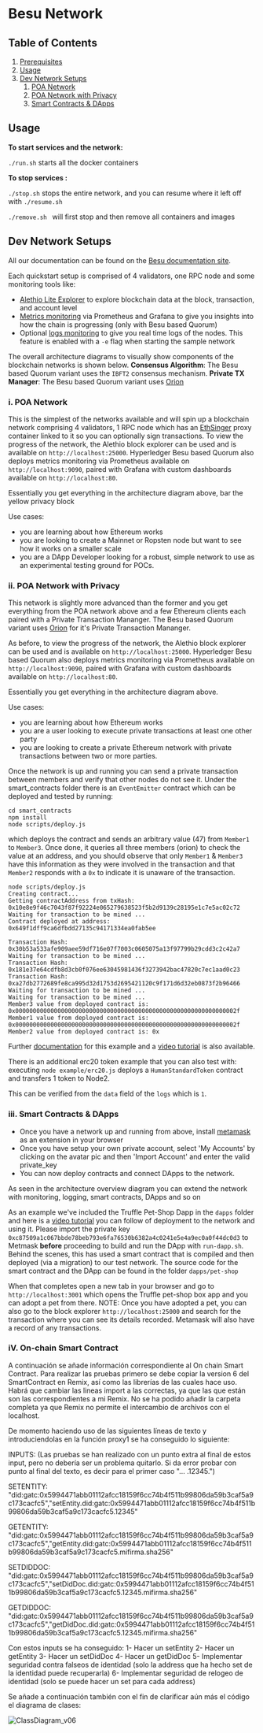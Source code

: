 # Besu Network

## Table of Contents

1. [Prerequisites](#prerequisites)
2. [Usage](#usage)
3. [Dev Network Setups](#dev-network-setups)
   1. [POA Network](#poa-network)
   2. [POA Network with Privacy](#poa-network-privacy)
   3. [Smart Contracts & DApps](#poa-network-dapps)

## Usage

**To start services and the network:**

`./run.sh` starts all the docker containers

**To stop services :**

`./stop.sh` stops the entire network, and you can resume where it left off with `./resume.sh`

`./remove.sh ` will first stop and then remove all containers and images

## Dev Network Setups

All our documentation can be found on the [Besu documentation site](https://besu.hyperledger.org/Tutorials/Examples/Private-Network-Example/).

Each quickstart setup is comprised of 4 validators, one RPC node and some monitoring tools like:

- [Alethio Lite Explorer](https://besu.hyperledger.org/en/stable/HowTo/Deploy/Lite-Block-Explorer/) to explore blockchain data at the block, transaction, and account level
- [Metrics monitoring](https://besu.hyperledger.org/en/stable/HowTo/Monitor/Metrics/) via Prometheus and Grafana to give you insights into how the chain is progressing (only with Besu based Quorum)
- Optional [logs monitoring](https://besu.hyperledger.org/en/latest/HowTo/Monitor/Elastic-Stack/) to give you real time logs of the nodes. This feature is enabled with a `-e` flag when starting the sample network

The overall architecture diagrams to visually show components of the blockchain networks is shown below.
**Consensus Algorithm**: The Besu based Quorum variant uses the `IBFT2` consensus mechanism.
**Private TX Manager**: The Besu based Quorum variant uses [Orion](https://github.com/PegaSysEng/orion)

### i. POA Network <a name="poa-network"></a>

This is the simplest of the networks available and will spin up a blockchain network comprising 4 validators, 1 RPC
node which has an [EthSinger](http://docs.ethsigner.consensys.net/) proxy container linked to it so you can optionally sign transactions. To view the progress
of the network, the Alethio block explorer can be used and is available on `http://localhost:25000`.
Hyperledger Besu based Quorum also deploys metrics monitoring via Prometheus available on `http://localhost:9090`,
paired with Grafana with custom dashboards available on `http://localhost:80`.

Essentially you get everything in the architecture diagram above, bar the yellow privacy block

Use cases:

- you are learning about how Ethereum works
- you are looking to create a Mainnet or Ropsten node but want to see how it works on a smaller scale
- you are a DApp Developer looking for a robust, simple network to use as an experimental testing ground for POCs.

### ii. POA Network with Privacy <a name="poa-network-privacy"></a>

This network is slightly more advanced than the former and you get everything from the POA network above and a few
Ethereum clients each paired with a Private Transaction Mananger. The Besu based Quorum variant uses [Orion](https://github.com/PegaSysEng/orion) for it's Private Transaction Mananger.

As before, to view the progress of the network, the Alethio block explorer can be used and is available on `http://localhost:25000`.
Hyperledger Besu based Quorum also deploys metrics monitoring via Prometheus available on `http://localhost:9090`,
paired with Grafana with custom dashboards available on `http://localhost:80`.

Essentially you get everything in the architecture diagram above.

Use cases:

- you are learning about how Ethereum works
- you are a user looking to execute private transactions at least one other party
- you are looking to create a private Ethereum network with private transactions between two or more parties.

Once the network is up and running you can send a private transaction between members and verify that other nodes do not see it.
Under the smart_contracts folder there is an `EventEmitter` contract which can be deployed and tested by running:

```
cd smart_contracts
npm install
node scripts/deploy.js
```

which deploys the contract and sends an arbitrary value (47) from `Member1` to `Member3`. Once done, it queries all three members (orion)
to check the value at an address, and you should observe that only `Member1` & `Member3` have this information as they were involved in the transaction
and that `Member2` responds with a `0x` to indicate it is unaware of the transaction.

```
node scripts/deploy.js
Creating contract...
Getting contractAddress from txHash:  0x10e8e9f46c7043f87f92224e065279638523f5b2d9139c28195e1c7e5ac02c72
Waiting for transaction to be mined ...
Contract deployed at address: 0x649f1dff9ca6dfbdd27135c94171334ea0fab5ee

Transaction Hash: 0x30b53a533afe909aee59df716e07f7003c0605075a13f97799b29cdd3c2c42a7
Waiting for transaction to be mined ...
Transaction Hash: 0x181e37e64cdfb8d3cb0f076ee63045981436f3273942bac47820c7ec1aad0c23
Transaction Hash: 0xa27db2772689fe8ca995d32d1753d2695421120c9f171d6d32eb0873f2b96466
Waiting for transaction to be mined ...
Waiting for transaction to be mined ...
Member3 value from deployed contract is: 0x000000000000000000000000000000000000000000000000000000000000002f
Member1 value from deployed contract is: 0x000000000000000000000000000000000000000000000000000000000000002f
Member2 value from deployed contract is: 0x
```

Further [documentation](https://besu.hyperledger.org/en/stable/Tutorials/Privacy/eeajs-Multinode-example/) for this example and a [video tutorial](https://www.youtube.com/watch?v=Menekt6-TEQ)
is also available.

There is an additional erc20 token example that you can also test with: executing `node example/erc20.js` deploys a `HumanStandardToken` contract and transfers 1 token to Node2.

This can be verified from the `data` field of the `logs` which is `1`.

### iii. Smart Contracts & DApps <a name="poa-network-dapps"></a>

- Once you have a network up and running from above, install [metamask](https://metamask.io/) as an extension in your browser
- Once you have setup your own private account, select 'My Accounts' by clicking on the avatar pic and then 'Import Account' and enter the valid private_key
- You can now deploy contracts and connect DApps to the network.

As seen in the architecture overview diagram you can extend the network with monitoring, logging, smart contracts, DApps and so on

As an example we've included the Truffle Pet-Shop Dapp in the `dapps` folder and here is a [video tutorial](https://www.youtube.com/watch?v=_3E9FRJldj8) you
can follow of deployment to the network and using it. Please import the private key `0xc87509a1c067bbde78beb793e6fa76530b6382a4c0241e5e4a9ec0a0f44dc0d3` to
Metmask **before** proceeding to build and run the DApp with `run-dapp.sh`. Behind the scenes, this has used a smart contract that is compiled and then
deployed (via a migration) to our test network. The source code for the smart contract and the DApp can be found in the folder `dapps/pet-shop`

When that completes open a new tab in your browser and go to `http://localhost:3001` which opens the Truffle pet-shop box app
and you can adopt a pet from there. NOTE: Once you have adopted a pet, you can also go to the block explorer `http://localhost:25000`
and search for the transaction where you can see its details recorded. Metamask will also have a record of any transactions.

### iV. On-chain Smart Contract

A continuación se añade información correspondiente al On chain Smart Contract. Para realizar las pruebas primero se debe copiar la version 6 del SmartContract en Remix, así como las librerías de las cuales hace uso. Habrá que cambiar las lineas import a las correctas, ya que las que están son las correspondientes a mi Remix. No se ha podido añadir la carpeta completa ya que Remix no permite el intercambio de archivos con el localhost. 

De momento haciendo uso de las siguientes líneas de texto y introduciendolas en la función proxy1 se ha conseguido lo siguiente:

INPUTS: 
(Las pruebas se han realizado con un punto extra al final de estos input, pero no debería ser un problema quitarlo. Si da error probar con punto al final del texto, es decir para el primer caso "... .12345.")

SETENTITY: "did:gatc:0x5994471abb01112afcc18159f6cc74b4f511b99806da59b3caf5a9c173cacfc5","setEntity.did:gatc:0x5994471abb01112afcc18159f6cc74b4f511b99806da59b3caf5a9c173cacfc5.12345"

GETENTITY:
"did:gatc:0x5994471abb01112afcc18159f6cc74b4f511b99806da59b3caf5a9c173cacfc5","getEntity.did:gatc:0x5994471abb01112afcc18159f6cc74b4f511b99806da59b3caf5a9c173cacfc5.mifirma.sha256"

SETDIDDOC:
"did:gatc:0x5994471abb01112afcc18159f6cc74b4f511b99806da59b3caf5a9c173cacfc5","setDidDoc.did:gatc:0x5994471abb01112afcc18159f6cc74b4f511b99806da59b3caf5a9c173cacfc5.12345.mifirma.sha256"

GETDIDDOC:
"did:gatc:0x5994471abb01112afcc18159f6cc74b4f511b99806da59b3caf5a9c173cacfc5","getDidDoc.did:gatc:0x5994471abb01112afcc18159f6cc74b4f511b99806da59b3caf5a9c173cacfc5.12345.mifirma.sha256"

Con estos inputs se ha conseguido:
1- Hacer un setEntity
2- Hacer un getEntity
3- Hacer un setDidDoc
4- Hacer un getDidDoc
5- Implementar seguridad contra falseos de identidad (solo la address que ha hecho set de la identidad puede recuperarla)
6- Implementar seguridad de relogeo de identidad (solo se puede hacer un set para cada address)

Se añade a continuación también con el fin de clarificar aún más el código el diagrama de clases:

![ClassDiagram_v06](https://user-images.githubusercontent.com/78016113/121688491-ceafe700-cac3-11eb-9638-6639ef703f53.png)
